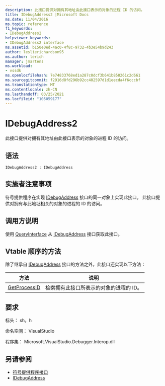 ```yaml
---
description: 此接口提供对拥有其地址由此接口表示的对象的进程 ID 的访问。
title: IDebugAddress2 |Microsoft Docs
ms.date: 11/04/2016
ms.topic: reference
f1_keywords:
- IDebugAddress2
helpviewer_keywords:
- IDebugAddress2 interface
ms.assetid: b150e0ed-4ac0-4f8c-9732-4b3e54b9d243
author: leslierichardson95
ms.author: lerich
manager: jmartens
ms.workload:
- vssdk
ms.openlocfilehash: 7e74833768ed1a287c0dcf3b641b858261c2d661
ms.sourcegitcommit: f2916d8fd296b92cc402597d1d1eecda4f6cccbf
ms.translationtype: MT
ms.contentlocale: zh-CN
ms.lasthandoff: 03/25/2021
ms.locfileid: "105059177"
---
```

# <a name="idebugaddress2"></a>IDebugAddress2
此接口提供对拥有其地址由此接口表示的对象的进程 ID 的访问。

## <a name="syntax"></a>语法

```
IDebugAddress2 : IDebugAddress
```

## <a name="notes-for-implementers"></a>实施者注意事项
 符号提供程序在实现 [IDebugAddress](../../../extensibility/debugger/reference/idebugaddress.md) 接口的同一对象上实现此接口。 此接口提供对拥有与此地址相关的对象的进程的 ID 的访问。

## <a name="notes-for-callers"></a>调用方说明
 使用 [QueryInterface](/cpp/atl/queryinterface) 从 [IDebugAddress](../../../extensibility/debugger/reference/idebugaddress.md) 接口获取此接口。

## <a name="methods-in-vtable-order"></a>Vtable 顺序的方法
 除了继承自 [IDebugAddress](../../../extensibility/debugger/reference/idebugaddress.md) 接口的方法之外，此接口还实现以下方法：

|方法|说明|
|------------|-----------------|
|[GetProcessID](../../../extensibility/debugger/reference/idebugaddress2-getprocessid.md)|检索拥有此接口所表示的对象的进程的 ID。|

## <a name="requirements"></a>要求
 标头： sh。h

 命名空间： VisualStudio

 程序集： Microsoft.VisualStudio.Debugger.Interop.dll

## <a name="see-also"></a>另请参阅
- [符号提供程序接口](../../../extensibility/debugger/reference/symbol-provider-interfaces.md)
- [IDebugAddress](../../../extensibility/debugger/reference/idebugaddress.md)
